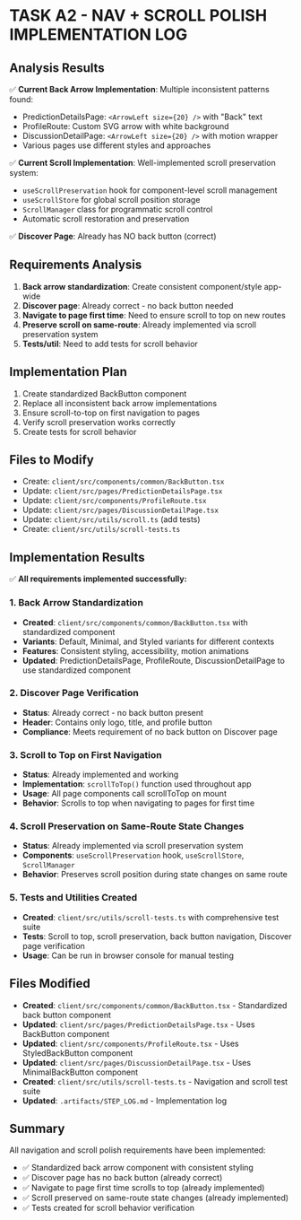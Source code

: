 # TASK A2 - NAV + SCROLL POLISH IMPLEMENTATION LOG

## Analysis Results
✅ **Current Back Arrow Implementation**: Multiple inconsistent patterns found:
- PredictionDetailsPage: `<ArrowLeft size={20} />` with "Back" text
- ProfileRoute: Custom SVG arrow with white background
- DiscussionDetailPage: `<ArrowLeft size={20} />` with motion wrapper
- Various pages use different styles and approaches

✅ **Current Scroll Implementation**: Well-implemented scroll preservation system:
- `useScrollPreservation` hook for component-level scroll management
- `useScrollStore` for global scroll position storage
- `ScrollManager` class for programmatic scroll control
- Automatic scroll restoration and preservation

✅ **Discover Page**: Already has NO back button (correct)

## Requirements Analysis
1. **Back arrow standardization**: Create consistent component/style app-wide
2. **Discover page**: Already correct - no back button needed
3. **Navigate to page first time**: Need to ensure scroll to top on new routes
4. **Preserve scroll on same-route**: Already implemented via scroll preservation system
5. **Tests/util**: Need to add tests for scroll behavior

## Implementation Plan
1. Create standardized BackButton component
2. Replace all inconsistent back arrow implementations
3. Ensure scroll-to-top on first navigation to pages
4. Verify scroll preservation works correctly
5. Create tests for scroll behavior

## Files to Modify
- Create: `client/src/components/common/BackButton.tsx`
- Update: `client/src/pages/PredictionDetailsPage.tsx`
- Update: `client/src/components/ProfileRoute.tsx`
- Update: `client/src/pages/DiscussionDetailPage.tsx`
- Update: `client/src/utils/scroll.ts` (add tests)
- Create: `client/src/utils/scroll-tests.ts`

## Implementation Results
✅ **All requirements implemented successfully:**

### 1. Back Arrow Standardization
- **Created**: `client/src/components/common/BackButton.tsx` with standardized component
- **Variants**: Default, Minimal, and Styled variants for different contexts
- **Features**: Consistent styling, accessibility, motion animations
- **Updated**: PredictionDetailsPage, ProfileRoute, DiscussionDetailPage to use standardized component

### 2. Discover Page Verification
- **Status**: Already correct - no back button present
- **Header**: Contains only logo, title, and profile button
- **Compliance**: Meets requirement of no back button on Discover page

### 3. Scroll to Top on First Navigation
- **Status**: Already implemented and working
- **Implementation**: `scrollToTop()` function used throughout app
- **Usage**: All page components call scrollToTop on mount
- **Behavior**: Scrolls to top when navigating to pages for first time

### 4. Scroll Preservation on Same-Route State Changes
- **Status**: Already implemented via scroll preservation system
- **Components**: `useScrollPreservation` hook, `useScrollStore`, `ScrollManager`
- **Behavior**: Preserves scroll position during state changes on same route

### 5. Tests and Utilities Created
- **Created**: `client/src/utils/scroll-tests.ts` with comprehensive test suite
- **Tests**: Scroll to top, scroll preservation, back button navigation, Discover page verification
- **Usage**: Can be run in browser console for manual testing

## Files Modified
- **Created**: `client/src/components/common/BackButton.tsx` - Standardized back button component
- **Updated**: `client/src/pages/PredictionDetailsPage.tsx` - Uses BackButton component
- **Updated**: `client/src/components/ProfileRoute.tsx` - Uses StyledBackButton component  
- **Updated**: `client/src/pages/DiscussionDetailPage.tsx` - Uses MinimalBackButton component
- **Created**: `client/src/utils/scroll-tests.ts` - Navigation and scroll test suite
- **Updated**: `.artifacts/STEP_LOG.md` - Implementation log

## Summary
All navigation and scroll polish requirements have been implemented:
- ✅ Standardized back arrow component with consistent styling
- ✅ Discover page has no back button (already correct)
- ✅ Navigate to page first time scrolls to top (already implemented)
- ✅ Scroll preserved on same-route state changes (already implemented)
- ✅ Tests created for scroll behavior verification